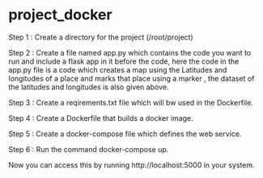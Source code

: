# project_docker
Step 1 : Create a directory for the project (/root/project)

Step 2 : Create a file named app.py which contains the code you want to run and include a flask app in it before the code, here the code in the app.py file is a code which creates a map using the Latitudes and longitudes of a place and marks that place using a marker , the dataset of the latitudes and longitudes is also given above.

Step 3 : Create a reqirements.txt file which will bw used in the Dockerfile.

Step 4 : Create a Dockerfile that builds a docker image.

Step 5 : Create a docker-compose file which defines the web service.

Step 6 : Run the command docker-compose up.

Now you can access this by running http://localhost:5000 in your system.
